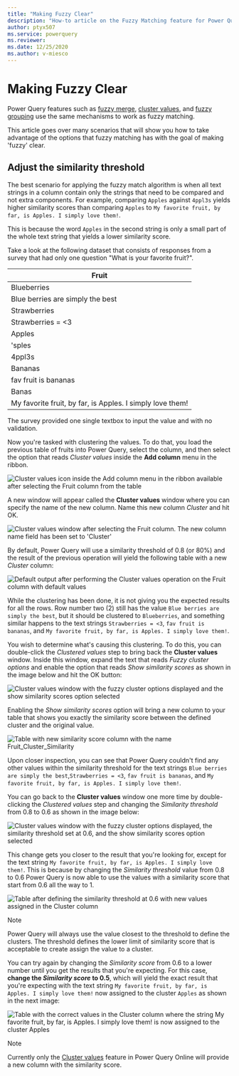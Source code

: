 ```yaml
---
title: "Making Fuzzy Clear"
description: "How-to article on the Fuzzy Matching feature for Power Query and how to better take advantage of it"
author: ptyx507
ms.service: powerquery
ms.reviewer: 
ms.date: 12/25/2020
ms.author: v-miesco
---
```

# Making Fuzzy Clear

Power Query features such as [fuzzy merge](merge-queries-fuzzy-match.md), [cluster values](cluster-values.md), and [fuzzy grouping](group-by.md#fuzzy-grouping#fuzzy-grouping) use the same mechanisms to work as fuzzy matching.

This article goes over many scenarios that will show you how to take advantage of the options that fuzzy matching has with the goal of making 'fuzzy' clear.

## Adjust the similarity threshold

The best scenario for applying the fuzzy match algorithm is when all text strings in a column contain only the strings that need to be compared and not extra components. For example, comparing `Apples` against `4ppl3s` yields higher similarity scores than comparing `Apples` to `My favorite fruit, by far, is Apples. I simply love them!`.

This is because the word ``Apples`` in the second string is only a small part of the whole text string that yields a lower similarity score.

Take a look at the following dataset that consists of responses from a survey that had only one question "What is your favorite fruit?". 

|Fruit|
|-----|
|Blueberries|
|Blue berries are simply the best|
|Strawberries|
|Strawberries = <3|
|Apples|
|'sples|
|4ppl3s|
|Bananas|
|fav fruit is bananas|
|Banas|
|My favorite fruit, by far, is Apples. I simply love them!|

The survey provided one single textbox to input the value and with no validation. 

Now you're tasked with clustering the values. To do that, you load the previous table of fruits into Power Query, select the column, and then select the option that reads *Cluster values* inside the **Add column** menu in the ribbon. 

![Cluster values icon inside the Add column menu in the ribbon available after selecting the Fruit column from the table](images/me-make-fuzzy-clear-cluster-values-icon.png)

A new window will appear called the **Cluster values** window where you can specify the name of the new column. Name this new column *Cluster* and hit OK.

![Cluster values window after selecting the Fruit column. The new column name field has been set to 'Cluster'](images/me-make-fuzzy-clear-cluster-values-default-window.png)

By default, Power Query will use a similarity threshold of 0.8 (or 80%) and the result of the previous operation will yield the following table with a new *Cluster* column:

![Default output after performing the Cluster values operation on the Fruit column with default values](images/me-make-fuzzy-clear-cluster-values-default-output.png)

While the clustering has been done, it is not giving you the expected results for all the rows. Row number two (2) still has the value ``Blue berries are simply the best``, but it should be clustered to ``Blueberries``, and something similar happens to the text strings ``Strawberries = <3``, ``fav fruit is bananas``, and ``My favorite fruit, by far, is Apples. I simply love them!``.

You wish to determine what's causing this clustering. To do this, you can double-click the *Clustered values* step to bring back the **Cluster values** window. Inside this window, expand the text that reads *Fuzzy cluster options* and enable the option that reads *Show similarity scores* as shown in the image below and hit the OK button:

![Cluster values window with the fuzzy cluster options displayed and the show similarity scores option selected](images/me-make-fuzzy-clear-cluster-values-window-with-show-similarity-score.png)

Enabling the *Show similarity scores* option will bring a new column to your table that shows you exactly the similarity score between the defined cluster and the original value.

![Table with new similarity score column with the name Fruit_Cluster_Similarity](images/me-make-fuzzy-clear-cluster-values-with-show-similarity-score.png)

Upon closer inspection, you can see that Power Query couldn't find any other values within the similarity threshold for the text strings ``Blue berries are simply the best``,``Strawberries = <3``, ``fav fruit is bananas``, and ``My favorite fruit, by far, is Apples. I simply love them!``.

You can go back to the **Cluster values** window one more time by double-clicking the *Clustered values* step and changing the *Similarity threshold* from 0.8 to 0.6 as shown in the image below:

![Cluster values window with the fuzzy cluster options displayed, the similarity threshold set at 0.6, and the show similarity scores option selected](images/me-make-fuzzy-clear-cluster-values-window-with-show-similarity-score-60.png)

This change gets you closer to the result that you're looking for, except for the text string ``My favorite fruit, by far, is Apples. I simply love them!``. This is because by changing the *Similarity threshold* value from 0.8 to 0.6 Power Query is now able to use the values with a similarity score that start from 0.6 all the way to 1. 

![Table after defining the similarity threshold at 0.6 with new values assigned in the Cluster column](images/me-make-fuzzy-clear-cluster-values-with-show-similarity-score-60.png)

>[!NOTE]
>Power Query will always use the value closest to the threshold to define the clusters. The threshold defines the lower limit of similarity score that is acceptable to create assign the value to a cluster.

You can try again by changing the *Similarity score* from 0.6 to a lower number until you get the results that you're expecting. For this case, **change the *Similarity score* to 0.5**, which will yield the exact result that you're expecting with the text string ``My favorite fruit, by far, is Apples. I simply love them!`` now assigned to the cluster ``Apples`` as shown in the next image:

![Table with the correct values in the Cluster column where the string ``My favorite fruit, by far, is Apples. I simply love them!`` is now assigned to the cluster ``Apples`` ](images/me-make-fuzzy-clear-cluster-values-with-show-similarity-score-50.png)

>[!NOTE]
> Currently only the [Cluster values](cluster-values.md) feature in Power Query Online will provide a new column with the similarity score.
